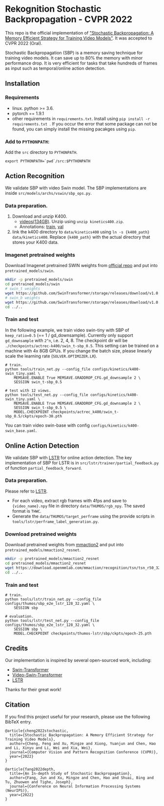 # Rekognition Stochastic Backpropagation - CVPR 2022
This repo is the official implementation of ["Stochastic Backpropagation: A Memory Efficient Strategy for Training Video Models"](https://arxiv.org/abs/2203.16755).
It was accepted to CVPR 2022 (Oral).

Stochastic Backpropagation (SBP) is a memory saving technique for training video models. It can save up to 80% the memory with minor performance drop. It is very efficient for tasks that take hundreds of frames as input such as temporal/online action detection.

## Installation

### Requirements

-   linux. python \>= 3.6.
-   pytorch == 1.9.1
-   other requirements in `requirements.txt`. Install using `pip install -r requirements.txt `.
If you occur the error that some package can not be found, you can simply install the missing pacakges using `pip`.

### Add to `PYTHONPATH`:

Add the `src` directory to `PYTHONPATH`.
```
export PYTHONPATH=`pwd`/src:$PYTHONPATH
```

## Action Recognition

We validate SBP with video Swin model. The SBP implementations are inside `src/models/archs/vswin/sbp_ops.py`.

### Data preparation.
1. Download and *unzip* K400.
    - [videos(134GB)](https://yzaws-data-log.s3.amazonaws.com/data/Kinetics/kinetics400.zip). Unzip using `unzip kinetics400.zip`.
    - Annotations: [train](https://yzaws-data-log.s3.amazonaws.com/data/Kinetics/k400_train.txt), [val](https://yzaws-data-log.s3.amazonaws.com/data/Kinetics/k400_val.txt)
2. link the k400 directory to `data/kinetics400` using `ln -s {k400_path} data/kinetics400`. Replace `{k400_path}` with the actual directory that stores your K400 data.

### Imagenet pretrained weights
Download Imagenet pretrained SWIN weights from [official repo](https://github.com/microsoft/Swin-Transformer) and put into `pretrained_models/swin`.
```sh
mkdir -p pretrained_models/swin
cd pretrained_models/swin
# swin_t weights
wget https://github.com/SwinTransformer/storage/releases/download/v1.0.0/swin_tiny_patch4_window7_224.pth
# swin_b weights
wget https://github.com/SwinTransformer/storage/releases/download/v1.0.0/swin_base_patch4_window7_224_22k.pth
cd ../..
```

### Train and test

In the following example, we train video swin-tiny with SBP of `keep_ratio=0.5` (== 1 / gd_downsample). Currently only support `gd_downsample` with `2^n`, i.e. 2, 4, 8.
The checkpoint dir will be `./checkpoints/actrec-k400/swin_t-sbp_0.5`. This setting can be trained on a machine with 4x 8GB GPUs. If you change the batch size, please linearly scale the learning rate (`SOLVER.OPTIMIZER.LR`).

```
# train.
python tools/train_net.py --config_file configs/kinetics/k400-swin_tiny.yaml \
    MEMSAVE.ENABLE True MEMSAVE.GRADDROP_CFG.gd_downsample 2 \
    SESSION swin_t-sbp_0.5

# test with 12 views.
python tools/test_net.py --config_file configs/kinetics/k400-swin_tiny.yaml \
    MEMSAVE.ENABLE True MEMSAVE.GRADDROP_CFG.gd_downsample 2 \
    SESSION swin_t-sbp_0.5 \
    MODEL.CHECKPOINT checkpoints/actrec_k400/swin_t-sbp_0.5/ckpts/epoch-30.pth
```

You can train video swin-base with config `configs/kinetics/k400-swin_base.yaml`.

## Online Action Detection

We validate SBP with [LSTR](https://github.com/amazon-research/long-short-term-transformer) for online action detection.
The key implementation of SBP for LSTR is in `src/lstr/trainer/partial_feedback.py` of function `partial_feedback_forward`.

### Data preparation.
Please refer to [LSTR](https://github.com/amazon-research/long-short-term-transformer).
- For each video, extract rgb frames with 4fps and save to `{video_name}.npy` file in directory `data/THUMOS/rgb_npy`. The saved format is `THWC`.
- Generate the `data/THUMOS/target_perframe` using the provide scripts in `tools/lstr/perframe_label_generation.py`.

### Download pretrained weights
Download pretrained weights from [mmaction2](https://github.com/open-mmlab/mmaction2/blob/master/configs/recognition/tsn/README.md) and put into `pretrained_models/mmaction2_resnet`.

```sh
mkdir -p pretrained_models/mmaction2_resnet
cd pretrained_models/mmaction2_resnet
wget https://download.openmmlab.com/mmaction/recognition/tsn/tsn_r50_320p_1x1x8_100e_kinetics400_rgb/tsn_r50_320p_1x1x8_100e_kinetics400_rgb_20200702-ef80e3d7.pth
cd ../..
```

### Train and test

```
# train.
python tools/lstr/train_net.py --config_file configs/thumos/sbp_e2e_lstr_128_32.yaml \
    SESSION sbp

# evaluation.
python tools/lstr/test_net.py --config_file configs/thumos/sbp_e2e_lstr_128_32.yaml \
    SESSION sbp \
    MODEL.CHECKPOINT checkpoints/thumos-lstr/sbp/ckpts/epoch-25.pth
```

## Credits
Our implementation is inspired by several open-sourced work, including:
 - [Swin-Transformer](https://github.com/microsoft/Swin-Transformer)
 - [Video-Swin-Transformer](https://github.com/SwinTransformer/Video-Swin-Transformer)
 - [LSTR](https://github.com/amazon-research/long-short-term-transformer)

Thanks for their great work!

## Citation

If you find this project useful for your research, please use the
following BibTeX entry.

    @article{cheng2022stochastic,
      title={Stochastic Backpropagation: A Memory Efficient Strategy for Training Video Models},
      author={Cheng, Feng and Xu, Mingze and Xiong, Yuanjun and Chen, Hao and Li, Xinyu and Li, Wei and Xia, Wei},
      journal={Computer Vision and Pattern Recognition Conference (CVPR)},
      year={2022}
    }
   
    @article{fang2022depth,
      title={An In-depth Study of Stochastic Backpropagation},
      author={Fang, Jun and Xu, Mingze and Chen, Hao and Shuai, Bing and Tu, Zhuowen and Tighe, Joseph},
      journal={Conference on Neural Information Processing Systems (NeurIPS)},
      year={2022}
    }